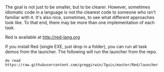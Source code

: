 The goal is not just to be smaller, but to be clearer. However, sometimes
idiomatic code in a language is not the clearest code to someone who isn't
familiar with it. It's also nice, sometimes, to see what different 
approaches look like. To that end, there may be more than one implementation
of each task.

Red is available at http://red-lang.org

If you install Red (single EXE, just drop in a folder), you can run all task
demos from the launcher. The following will run the launcher from the repo.

```
do read https://raw.githubusercontent.com/greggirwin/7guis/master/Red/launcher.red
```
